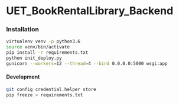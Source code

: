 # UET_BookRentalLibrary_Backend

### Installation

```bash
virtualenv venv -p python3.6
source venv/bin/activate
pip install -r requirements.txt
python init_deploy.py
gunicorn --workers=12 --thread=4 --bind 0.0.0.0:5000 wsgi:app

```

#### Development

```bash
git config credential.helper store
pip freeze > requirements.txt

